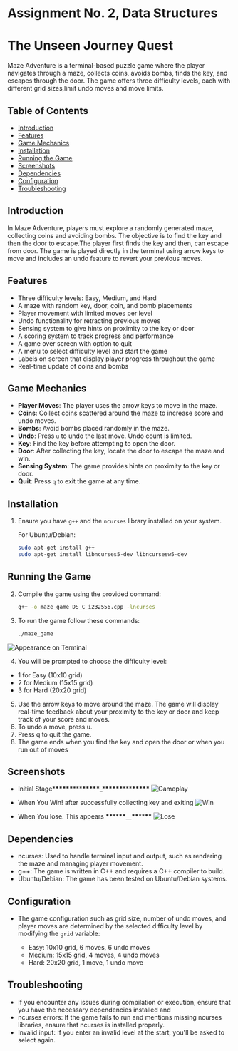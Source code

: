 ##

# Assignment No. 2, Data Structures

# The Unseen Journey Quest

Maze Adventure is a terminal-based puzzle game where the player navigates through a maze, collects coins, avoids bombs, finds the key, and escapes through the door. The game offers three difficulty levels, each with different grid sizes,limit undo moves and move limits.

## Table of Contents

- [Introduction](#introduction)
- [Features](#features)
- [Game Mechanics](#game-mechanics)
- [Installation](#installation)
- [Running the Game](#running-the-game)
- [Screenshots](#screenshots)
- [Dependencies](#dependencies)
- [Configuration](#configuration)
- [Troubleshooting](#troubleshooting)

## Introduction

In Maze Adventure, players must explore a randomly generated maze, collecting coins and avoiding bombs. The objective is to find the key and then the door to escape.The player first finds the key and then, can escape from door. The game is played directly in the terminal using arrow keys to move and includes an undo feature to revert your previous moves.

## Features

- Three difficulty levels: Easy, Medium, and Hard
- A maze with random key, door, coin, and bomb placements
- Player movement with limited moves per level
- Undo functionality for retracting previous moves
- Sensing system to give hints on proximity to the key or door
- A scoring system to track progress and performance
- A game over screen with option to quit
- A menu to select difficulty level and start the game
- Labels on screen that display player progress throughout the game
- Real-time update of coins and bombs

## Game Mechanics

- **Player Moves**: The player uses the arrow keys to move in the maze.
- **Coins**: Collect coins scattered around the maze to increase score and undo moves.
- **Bombs**: Avoid bombs placed randomly in the maze.
- **Undo**: Press `u` to undo the last move. Undo count is limited.
- **Key**: Find the key before attempting to open the door.
- **Door**: After collecting the key, locate the door to escape the maze and win.
- **Sensing System**: The game provides hints on proximity to the key or door.
- **Quit**: Press `q` to exit the game at any time.

## Installation

1. Ensure you have `g++` and the `ncurses` library installed on your system.

   For Ubuntu/Debian:

   ```bash
   sudo apt-get install g++
   sudo apt-get install libncurses5-dev libncursesw5-dev
   ```

## Running the Game

2. Compile the game using the provided command:

   ```bash
   g++ -o maze_game DS_C_i232556.cpp -lncurses

   ```

3. To run the game follow these commands:

   ```bash
   ./maze_game
   ```

![Appearance on Terminal](./cmd_on_terminal.png)

4. You will be prompted to choose the difficulty level:

- 1 for Easy (10x10 grid)
- 2 for Medium (15x15 grid)
- 3 for Hard (20x20 grid)

5. Use the arrow keys to move around the maze. The game will display real-time feedback about your proximity to the key or door and keep track of your score and moves.
6. To undo a move, press u.
7. Press q to quit the game.
8. The game ends when you find the key and open the door or when you run out of moves

## Screenshots

- Initial Stage\***\*\*\*\*\***\*\*\***\*\*\*\*\***\_\***\*\*\*\*\***\*\*\***\*\*\*\*\***
  ![Gameplay](./no_win_lose.png)

- When You Win! after successfully collecting key and exiting
  ![Win](./win.png)

- When You lose. This appears **\*\***\*\***\*\***\_\_**\*\***\*\***\*\***
  ![Lose](./lose.png)

## Dependencies

- ncurses: Used to handle terminal input and output, such as rendering the maze and managing player movement.
- g++: The game is written in C++ and requires a C++ compiler to build.
- Ubuntu/Debian: The game has been tested on Ubuntu/Debian systems.

## Configuration

- The game configuration such as grid size, number of undo moves, and player moves are determined by the selected difficulty level by modifying the `grid` variable:

  - Easy: 10x10 grid, 6 moves, 6 undo moves
  - Medium: 15x15 grid, 4 moves, 4 undo moves
  - Hard: 20x20 grid, 1 move, 1 undo move

## Troubleshooting

- If you encounter any issues during compilation or execution, ensure that you have the necessary dependencies installed and
- ncurses errors: If the game fails to run and mentions missing ncurses libraries, ensure that ncurses is installed properly.
- Invalid input: If you enter an invalid level at the start, you'll be asked to select again.

##
